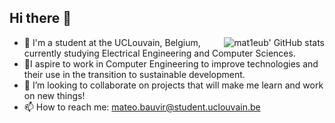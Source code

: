 ## Hi there 👋
<img alt="mat1eub' GitHub stats" align="right" src="https://github-readme-stats.vercel.app/api?username=mat1eub&theme=gruvbox_light&show_icons=true">

- 🌱 I'm a student at the UCLouvain, Belgium, currently studying Electrical Engineering and Computer Sciences. 
- 🔬I aspire to work in Computer Engineering to improve technologies and their use in the transition to sustainable development.
- 👯 I’m looking to collaborate on projects that will make me learn and work on new things!
- 📫 How to reach me: mateo.bauvir@student.uclouvain.be
